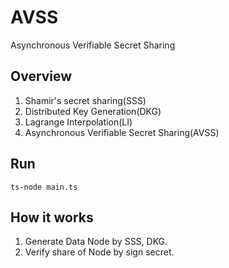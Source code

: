 # AVSS
Asynchronous Verifiable Secret Sharing
## Overview
  1. Shamir's secret sharing(SSS)
  2. Distributed Key Generation(DKG)
  3. Lagrange Interpolation(LI)
  4. Asynchronous Verifiable Secret Sharing(AVSS)
## Run 
    ts-node main.ts
## How it works
  1. Generate Data Node by SSS, DKG.
  2. Verify share of Node by sign secret.
